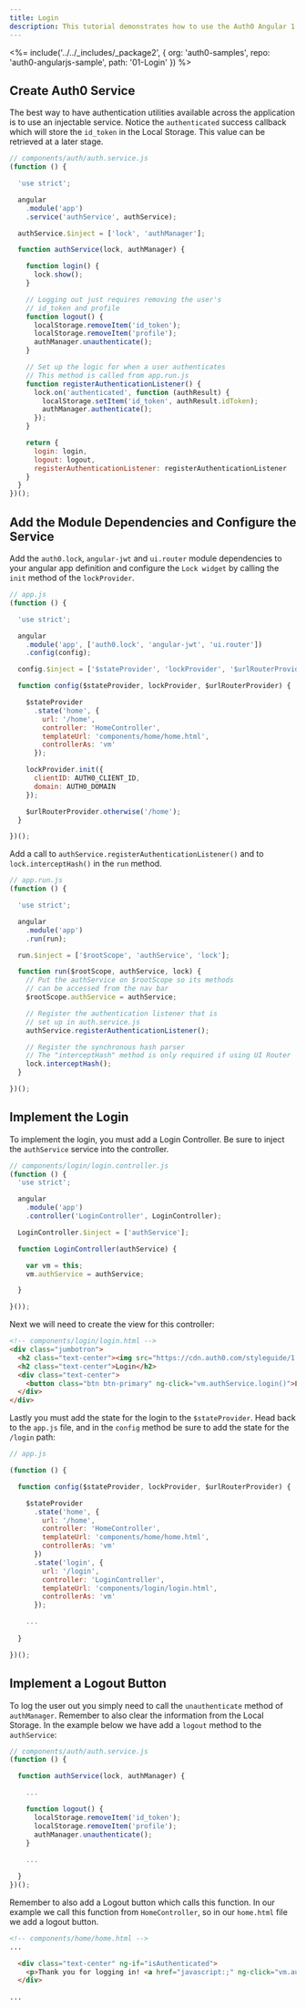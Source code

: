 ```yaml
---
title: Login
description: This tutorial demonstrates how to use the Auth0 Angular 1.x SDK to add authentication and authorization to your mobile app.
---
```


<%= include('../../_includes/_package2', {
  org: 'auth0-samples',
  repo: 'auth0-angularjs-sample',
  path: '01-Login'
}) %>

## Create Auth0 Service

The best way to have authentication utilities available across the application is to use an injectable service.
Notice the `authenticated` success callback which will store the `id_token` in the Local Storage. This value can be retrieved at a later stage.

```js
// components/auth/auth.service.js
(function () {

  'use strict';

  angular
    .module('app')
    .service('authService', authService);

  authService.$inject = ['lock', 'authManager'];

  function authService(lock, authManager) {

    function login() {
      lock.show();
    }

    // Logging out just requires removing the user's
    // id_token and profile
    function logout() {
      localStorage.removeItem('id_token');
      localStorage.removeItem('profile');
      authManager.unauthenticate();
    }

    // Set up the logic for when a user authenticates
    // This method is called from app.run.js
    function registerAuthenticationListener() {
      lock.on('authenticated', function (authResult) {
        localStorage.setItem('id_token', authResult.idToken);
        authManager.authenticate();
      });
    }

    return {
      login: login,
      logout: logout,
      registerAuthenticationListener: registerAuthenticationListener
    }
  }
})();
```

## Add the Module Dependencies and Configure the Service

Add the `auth0.lock`, `angular-jwt` and `ui.router` module dependencies to your angular app definition and configure the `Lock widget` by calling the `init` method of the `lockProvider`.

```js
// app.js
(function () {

  'use strict';

  angular
    .module('app', ['auth0.lock', 'angular-jwt', 'ui.router'])
    .config(config);

  config.$inject = ['$stateProvider', 'lockProvider', '$urlRouterProvider'];

  function config($stateProvider, lockProvider, $urlRouterProvider) {

    $stateProvider
      .state('home', {
        url: '/home',
        controller: 'HomeController',
        templateUrl: 'components/home/home.html',
        controllerAs: 'vm'
      });

    lockProvider.init({
      clientID: AUTH0_CLIENT_ID,
      domain: AUTH0_DOMAIN
    });

    $urlRouterProvider.otherwise('/home');
  }

})();
```

Add a call to `authService.registerAuthenticationListener()` and to `lock.interceptHash()` in the `run` method.

```js
// app.run.js
(function () {

  'use strict';

  angular
    .module('app')
    .run(run);

  run.$inject = ['$rootScope', 'authService', 'lock'];

  function run($rootScope, authService, lock) {
    // Put the authService on $rootScope so its methods
    // can be accessed from the nav bar
    $rootScope.authService = authService;

    // Register the authentication listener that is
    // set up in auth.service.js
    authService.registerAuthenticationListener();

    // Register the synchronous hash parser
	// The "interceptHash" method is only required if using UI Router
    lock.interceptHash();
  }

})();
```

## Implement the Login

To implement the login, you must add a Login Controller. Be sure to inject the `authService` service into the controller.

```js
// components/login/login.controller.js
(function () {
  'use strict';

  angular
    .module('app')
    .controller('LoginController', LoginController);

  LoginController.$inject = ['authService'];

  function LoginController(authService) {

    var vm = this;
    vm.authService = authService;

  }

}());
```

Next we will need to create the view for this controller:

```html
<!-- components/login/login.html -->
<div class="jumbotron">
  <h2 class="text-center"><img src="https://cdn.auth0.com/styleguide/1.0.0/img/badge.svg"></h2>
  <h2 class="text-center">Login</h2>
  <div class="text-center">
    <button class="btn btn-primary" ng-click="vm.authService.login()">Log In</button>
  </div>
</div>
```

Lastly you must add the state for the login to the `$stateProvider`. Head back to the `app.js` file, and in the `config` method be sure to add the state for the `/login` path:

```js
// app.js

(function () {

  function config($stateProvider, lockProvider, $urlRouterProvider) {

    $stateProvider
      .state('home', {
        url: '/home',
        controller: 'HomeController',
        templateUrl: 'components/home/home.html',
        controllerAs: 'vm'
      })
      .state('login', {
        url: '/login',
        controller: 'LoginController',
        templateUrl: 'components/login/login.html',
        controllerAs: 'vm'
      });

    ...
	
  }

})();
```

## Implement a Logout Button

To log the user out you simply need to call the `unauthenticate` method of `authManager`. Remember to also clear the information from the Local Storage. In the example below we have add a `logout` method to the `authService`:

```js
// components/auth/auth.service.js
(function () {

  function authService(lock, authManager) {

    ...

    function logout() {
      localStorage.removeItem('id_token');
      localStorage.removeItem('profile');
      authManager.unauthenticate();
    }
	
	...

  }
})();
```

Remember to also add a Logout button which calls this function. In our example we call this function from `HomeController`, so in our `home.html` file we add a logout button.

```html
<!-- components/home/home.html -->
...

  <div class="text-center" ng-if="isAuthenticated">
    <p>Thank you for logging in! <a href="javascript:;" ng-click="vm.authService.logout()">Log out.</a></p>
  </div>
  
...
```